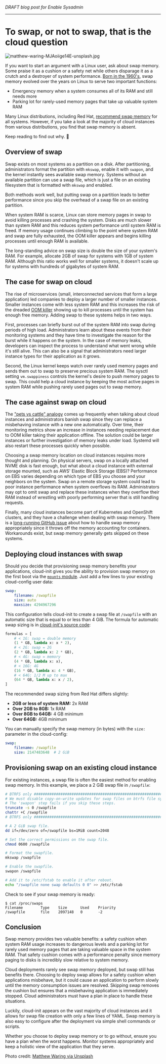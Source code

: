 _DRAFT blog post for Enable Sysadmin_

----

# To swap, or not to swap, that is the cloud question

![matthew-waring-MJAoiige14E-unsplash.jpg](matthew-waring-MJAoiige14E-unsplash.jpg)

If you want to start an argument with a Linux user, ask about swap memory. Some
praise it as a cushion or a safety net while others disparage it as a crutch and
a destroyer of system performance. [Born in the 1960's], swap memory evolved
over the years on Linux to serve two important functions:

  * Emergency memory when a system consumes all of its RAM and still needs more
  * Parking lot for rarely-used memory pages that take up valuable system RAM

Many Linux distributions, including Red Hat, [recommend swap memory] for all
systems. However, if you take a look at the majority of cloud instances from
various distributions, you find that swap memory is absent.

Keep reading to find out why. 🤔

[Born in the 1960's]: https://en.wikipedia.org/wiki/Memory_paging#History
[recommend swap memory]: https://access.redhat.com/documentation/en-us/red_hat_enterprise_linux/8/html/managing_storage_devices/getting-started-with-swap_managing-storage-devices

## Overview of swap

Swap exists on most systems as a partition on a disk. After partitioning,
administrators format the partition with `mkswap`, enable it with `swapon`, and
the kernel instantly sees available swap memory. Systems without an available
partition can use a swap file, which is just a file on an existing filesystem
that is formatted with `mkswap` and enabled.

Both methods work well, but putting swap on a partition leads to better
performance since you skip the overhead of a swap file on an existing partition.

When system RAM is scarce, Linux can store memory pages in swap to avoid killing
processes and crashing the system. Disks are much slower than system RAM and
this reduces system performance until system RAM is freed. If memory usage
continues climbing to the point where system RAM and swap are fully exhausted,
the OOM killer appears and begins killing processes until enough RAM is
available.

The long-standing advice on swap size is double the size of your system's RAM.
For example, allocate 2GB of swap for systems with 1GB of system RAM. Although
this ratio works well for smaller systems, it doesn't scale up for systems with
hundreds of gigabytes of system RAM.

## The case for swap on cloud

The rise of microservices (small, interconnected services that form a large
application) led companies to deploy a larger number of smaller instances.
Smaller instances come with less system RAM and this increases the risk of the
dreaded [OOM killer] showing up to kill processes until the system has enough
free memory.  Adding swap to these systems helps in two ways.

First, processes can briefly burst out of the system RAM into swap during
periods of high load. Administrators learn about these events from their
monitoring systems and they have time to investigate the reason for the burst
while it happens on the system. In the case of memory leaks, developers can
inspect the process to understand what went wrong while it's still alive. This
can also be a signal that administrators need larger instance types for their
application as it grows.

Second, the Linux kernel keeps watch over rarely used memory pages and sends
them out to swap to preserve precious system RAM. The sysctl setting
`vm.swappiness` controls the kernel's desire to push memory pages to swap. This
could help a cloud instance by keeping the most active pages in system RAM while
pushing rarely used pages out to swap memory.

[OOM killer]: https://en.wikipedia.org/wiki/Out_of_memory

## The case against swap on cloud

The ["pets vs cattle" analogy] comes up frequently when talking about cloud
instances and administrators banish swap since they can replace a misbehaving
instance with a new one automatically. Over time, their monitoring metrics show
an increase in instances needing replacement due to OOM killer taking their
application offline. The solution could be larger instances or further
investigation of memory leaks under load. Systemd will also restart these
processes quickly when possible.

Choosing a swap memory location on cloud instances requires more thought and
planning. On physical servers, swap on a locally attached NVME disk is fast
enough, but what about a cloud instance with external storage mounted, such as
AWS' Elastic Block Storage (EBS)? Performance on EBS varies depending on which
type of EBS you choose and your neighbors on the system. Swap on a remote
storage system could lead to poor instance performance when system overflows its
RAM. Administrators may opt to omit swap and replace these instances when they
overflow their RAM instead of wrestling with poorly performing server that is
still handling requests.

Finally, many cloud instances become part of Kubernetes and OpenShift clusters,
and they have a challenge when dealing with swap memory. There is a
[long-running GitHub issue] about how to handle swap memory appropriately since
it throws off the memory accounting for containers. Workarounds exist, but swap
memory generally gets skipped on these systems.

["pets vs cattle" analogy]: http://cloudscaling.com/blog/cloud-computing/the-history-of-pets-vs-cattle/
[long-running GitHub issue]: https://github.com/kubernetes/kubernetes/issues/53533

## Deploying cloud instances with swap

Should you decide that provisioning swap memory benefits your applications,
cloud-init gives you the ability to provision swap memory on the first boot via
the [`mounts` module]. Just add a few lines to your existing cloud-config user
data:

```yaml
swap:
    filename: /swapfile
    size: auto
    maxsize: 4294967296
```

This configuration tells cloud-init to create a swap file at `/swapfile` with an
automatic size that is equal to or less than 4 GiB. The formula for automatic swap sizing is in [cloud-init's source code]:

```python
formulas = [
    # < 1G: swap = double memory
    (1 * GB, lambda x: x * 2),
    # < 2G: swap = 2G
    (2 * GB, lambda x: 2 * GB),
    # < 4G: swap = memory
    (4 * GB, lambda x: x),
    # < 16G: 4G
    (16 * GB, lambda x: 4 * GB),
    # < 64G: 1/2 M up to max
    (64 * GB, lambda x: x / 2),
]
```

The recommended swap sizing from Red Hat differs slightly:

  * **2GB or less of system RAM:** 2x RAM
  * **Over 2GB to 8GB:** 1x RAM
  * **Over 8GB to 64GB:** 4 GB minimum
  * **Over 64GB:** 4GB minimum

You can manually specify the swap memory (in bytes) with the `size:` parameter
in the cloud-config:

```yaml
swap:
    filename: /swapfile
    size: 2147483648  # 2 GiB
```

## Provisioning swap on an existing cloud instance

For existing instances, a swap file is often the easiest method for enabling
swap memory. In this example, we place a 2 GiB swap file in `/swapfile`:

```bash
# BTRFS only #################################################################
# We must disable copy-on-write updates for swap files on btrfs file systems.
# The 'swapon' step fails if you skip these steps.
truncate -s 0 /swapfile
chattr +C /swapfile
# BTRFS only #################################################################

# A 2 GiB swap file.
dd if=/dev/zero of=/swapfile bs=1MiB count=2048

# Set the correct permissions on the swap file.
chmod 0600 /swapfile

# Format the swapfile.
mkswap /swapfile

# Enable the swapfile.
swapon /swapfile

# Add it to /etc/fstab to enable it after reboot.
echo "/swapfile none swap defaults 0 0" >> /etc/fstab
```

Check to see if your swap memory is ready:

```console
$ cat /proc/swaps
Filename        Type    Size      Used    Priority
/swapfile       file    2097148   0       -2
```

## Conclusion

Swap memory provides two valuable benefits: a safety cushion when system RAM
usage increases to dangerous levels and a parking lot for rarely used memory
pages that are taking valuable space in the system RAM. That safety cushion
comes with a performance penalty since memory paging to disks is incredibly slow
relative to system memory.

Cloud deployments rarely see swap memory deployed, but swap still has benefits
there. Choosing to deploy swap allows for a safety cushion when applications
misbehave, but it could cause an application to perform slowly until the memory
consumption issues are resolved. Skipping swap removes the cushion but ensures
that a misbehaving application is immediately stopped. Cloud administrators must
have a plan in place to handle these situations.

Luckily, cloud-init appears on the vast majority of cloud instances and it
allows for swap file creation with only a few lines of YAML. Swap memory is also
easy to configure after the deployment via simple shell commands or scripts.

Whether you choose to deploy swap memory or to go without, ensure you have a
plan when the worst happens. Monitor systems appropriately and keep a holistic
view of the application that they serve.


[`mounts` module]: https://cloudinit.readthedocs.io/en/latest/topics/modules.html#mounts
[cloud-init's source code]: https://github.com/canonical/cloud-init/blob/fc5d541529d9f4a076998b7b4a3c90bb4be0000d/cloudinit/config/cc_mounts.py#L198-L209

Photo credit: [Matthew Waring via Unsplash](https://unsplash.com/photos/MJAoiige14E)